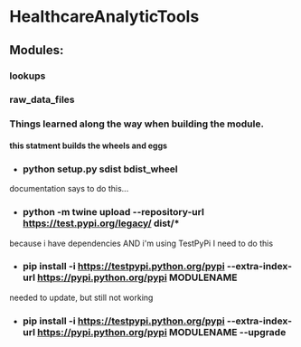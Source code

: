 # HealthcareAnalyticTools  

## Modules:  
### lookups  
### raw_data_files  


### Things learned along the way when building the module.
#### this statment builds the wheels and eggs
* ### python setup.py sdist bdist_wheel
 documentation says to do this...
* ### python -m twine upload --repository-url https://test.pypi.org/legacy/ dist/*
 because i have dependencies AND i'm using TestPyPi I need to do this
* ### pip install -i https://testpypi.python.org/pypi --extra-index-url https://pypi.python.org/pypi MODULENAME
 needed to update, but still not working
* ### pip install -i https://testpypi.python.org/pypi --extra-index-url https://pypi.python.org/pypi MODULENAME --upgrade
